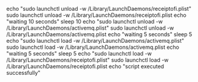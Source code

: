 echo "sudo launchctl unload -w /Library/LaunchDaemons/receiptofi.plist"
sudo launchctl unload -w /Library/LaunchDaemons/receiptofi.plist
echo "waiting 10 seconds"
sleep 10
echo "sudo launchctl unload -w /Library/LaunchDaemons/activemq.plist"
sudo launchctl unload -w /Library/LaunchDaemons/activemq.plist
echo "waiting 5 seconds"
sleep 5
echo "sudo launchctl load -w /Library/LaunchDaemons/activemq.plist"
sudo launchctl load -w /Library/LaunchDaemons/activemq.plist
echo "waiting 5 seconds"
sleep 5
echo "sudo launchctl load -w /Library/LaunchDaemons/receiptofi.plist"
sudo launchctl load -w /Library/LaunchDaemons/receiptofi.plist
echo "script executed successfully"